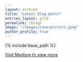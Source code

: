 ```yaml
---
layout: archive
title: "Latest blog posts"
entries_layout: grid
permalink: /blog/
image: "/images/coverpicture.jpeg"
author_profile: true
---
```


{% include base_path %}

<div id="retainable-rss-embed" 
data-rss="https://medium.com/feed/@sattyagaya"
data-maxcols="3" 
data-layout="grid" 
data-poststyle="modal" 
data-readmore="Continue reading" 
data-buttonclass="btn btn-secondary" 
data-offset="-100"></div>

<script src="https://www.retainable.io/assets/retainable/rss-embed/retainable-rss-embed.js"></script>


<a href="https://medium.com/@sattyagaya" target="_blank">Visit Medium to view more</a>
